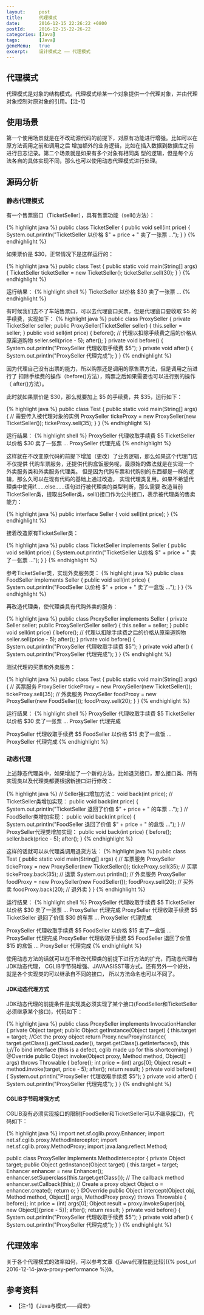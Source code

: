 ```yaml
---
layout:     post
title:      代理模式
date:       2016-12-15 22:26:22 +0800
postId:     2016-12-15-22-26-22
categories: [Java]
tags:       [Java]
geneMenu:   true
excerpt:    设计模式之 —— 代理模式
---
```


## 代理模式
代理模式是对象的结构模式。代理模式给某一个对象提供一个代理对象，并由代理对象控制对原对象的引用。【注-1】

## 使用场景
第一个使用场景就是在不改动源代码的前提下，对原有功能进行增强。比如可以在原方法调用之前和调用之后
增加额外的业务逻辑，比如在插入数据到数据库之前进行日志记录。第二个场景就是如果有多个对象有相同类
型的逻辑，但是每个方法各自的具体实现不同，那么也可以使用动态代理模式进行处理。

## 源码分析

### 静态代理模式

有一个售票窗口（TicketSeller），具有售票功能（sell()方法）：

{% highlight java %}
public class TicketSeller {
  public void sell(int price) {
    System.out.println("TicketSeller 以价格 $" + price + " 卖了一张票 ...");
  }
}
{% endhighlight %}

如果票价是 $30，正常情况下是这样运行的：

{% highlight java %}
public class Test {
  public static void main(String[] args) {
    TicketSeller ticketSeller = new TicketSeller();
    ticketSeller.sell(30);
  }
}
{% endhighlight %}

运行结果：
{% highlight shell %}
TicketSeller 以价格 $30 卖了一张票 ...
{% endhighlight %}

有时候我们去不了车站售票口，可以去代理窗口买票，但是代理窗口要收取 $5 的手续费，实现如下：
{% highlight java %}
public class ProxySeller {
  private TicketSeller seller;
  public ProxySeller(TicketSeller seller) {
    this.seller = seller;
  }
  public void sell(int price) {
    before();
    // 代理以扣除手续费之后的价格从原渠道购物
    seller.sell(price - 5);
    after();
  }
  private void before() {
    System.out.println("ProxySeller 代理收取手续费 $5");
  }
  private void after() {
    System.out.println("ProxySeller 代理完成");
  }
}
{% endhighlight %}

因为代理自己没有出票的能力，所以购票还是调用的原售票方法，但是调用之前进行了
扣除手续费的操作（before()方法），购票之后如果需要也可以进行别的操作（
after()方法）。

此时就如果票价是 $30，那么就要加上 $5 的手续费，共 $35，运行如下：

{% highlight java %}
public class Test {
  public static void main(String[] args) {
    // 需要传入被代理对象的实例
    ProxySeller tickeProxy = new ProxySeller(new TicketSeller());
    tickeProxy.sell(35);
  }
}
{% endhighlight %}

运行结果：
{% highlight shell %}
ProxySeller 代理收取手续费 $5
TicketSeller 以价格 $30 卖了一张票 ...
ProxySeller 代理完成
{% endhighlight %}

这样就在不改变原代码的前提下增加（更改）了业务逻辑，那么如果这个代理门店不仅提供
代购车票服务，还提供代购盒饭服务呢，最原始的做法就是在实现一个外卖服务类和外卖服务代理类。
但是因为代购车票和代购别的东西都是一样的逻辑，那么久可以在现有代码的基础上通过改造，
实现代理类复用。如果不希望代理类中使用if……else……语句进行被代理类的类型判断，那么需要
改造当前TicketSeller类，提取出Seller类，sell()接口作为公共接口，表示被代理类的售卖能力：

{% highlight java %}
public interface Seller {
  void sell(int price);
}
{% endhighlight %}

接着改造原有TicketSeller类：

{% highlight java %}
public class TicketSeller implements Seller {
  public void sell(int price) {
    System.out.println("TicketSeller 以价格 $" + price + " 卖了一张票 ...");
  }
}
{% endhighlight %}

参考TicketSeller类，实现外卖服务类：
{% highlight java %}
public class FoodSeller implements Seller {
  public void sell(int price) {
    System.out.println("FoodSeller 以价格 $" + price + " 卖了一盒饭 ...");
  }
}
{% endhighlight %}

再改造代理类，使代理类具有代购外卖的服务：

{% highlight java %}
public class ProxySeller implements Seller {
  private Seller seller;
  public ProxySeller(Seller seller) {
    this.seller = seller;
  }
  public void sell(int price) {
    before();
    // 代理以扣除手续费之后的价格从原渠道购物
    seller.sell(price - 5);
    after();
  }
  private void before() {
    System.out.println("ProxySeller 代理收取手续费 $5");
  }
  private void after() {
    System.out.println("ProxySeller 代理完成");
  }
}
{% endhighlight %}

测试代理的买票和外卖服务：

{% highlight java %}
public class Test {
  public static void main(String[] args) {
    // 买票服务
    ProxySeller tickeProxy = new ProxySeller(new TicketSeller());
    tickeProxy.sell(35);
    // 外卖服务
    ProxySeller foodProxy = new ProxySeller(new FoodSeller());
    foodProxy.sell(20);
  }
}
{% endhighlight %}

运行结果：
{% highlight shell %}
ProxySeller 代理收取手续费 $5
TicketSeller 以价格 $30 卖了一张票 ...
ProxySeller 代理完成

ProxySeller 代理收取手续费 $5
FoodSeller 以价格 $15 卖了一盒饭 ...
ProxySeller 代理完成
{% endhighlight %}

### 动态代理
上述静态代理类中，如果增加了一个新的方法，比如退货接口，那么接口类、所有实现类以及代理类都要根据新接口进行修改：

{% highlight java %}
// Seller接口增加方法：
void back(int price);
// TicketSeller类增加实现：
public void back(int price) {
  System.out.println("TicketSeller 退回了价值 $" + price + " 的车票 ...");
}
// FoodSeller类增加实现：
public void back(int price) {
  System.out.println("FoodSeller 退回了价值 $" + price + " 的盒饭 ...");
}
// ProxySeller代理类增加实现：
public void back(int price) {
  before();
  seller.back(price - 5);
  after();
}
{% endhighlight %}

这样的话就可以从代理类调用退货方法：
{% highlight java %}
public class Test {
  public static void main(String[] args) {
    // 车票服务
    ProxySeller tickeProxy = new ProxySeller(new TicketSeller());
    tickeProxy.sell(35); // 买票
    tickeProxy.back(35); // 退票
    System.out.println();
    // 外卖服务
    ProxySeller foodProxy = new ProxySeller(new FoodSeller());
    foodProxy.sell(20); // 买外卖
    foodProxy.back(20); // 退外卖
  }
}
{% endhighlight %}

运行结果：
{% highlight shell %}
ProxySeller 代理收取手续费 $5
TicketSeller 以价格 $30 卖了一张票 ...
ProxySeller 代理完成
ProxySeller 代理收取手续费 $5
TicketSeller 退回了价值 $30 的车票 ...
ProxySeller 代理完成

ProxySeller 代理收取手续费 $5
FoodSeller 以价格 $15 卖了一盒饭 ...
ProxySeller 代理完成
ProxySeller 代理收取手续费 $5
FoodSeller 退回了价值 $15 的盒饭 ...
ProxySeller 代理完成
{% endhighlight %}

使用动态方法的话就可以在不修改代理类的前提下进行方法的扩充，而动态代理有JDK动态代理，
CGLIB字节码增强、JAVAASISST等方式。还有另外一个好处，就是各个实现类的可以继承自不同的接口，
所以方法命名也可以不同了。

#### JDK动态代理方式
JDK动态代理的前提条件是实现类必须实现了某个接口(FoodSeller和TicketSeller必须继承某个接口)，代码如下：

{% highlight java %}
public class ProxySeller implements InvocationHandler {
  private Object target;
  public Object getInstance(Object target) {
    this.target = target;
    //Get the proxy object
    return Proxy.newProxyInstance(
        target.getClass().getClassLoader(),
        target.getClass().getInterfaces(),
        this
    );//To bind interface (this is a defect, cglib made up for this shortcoming)
  }
  @Override
  public Object invoke(Object proxy, Method method, Object[] args) throws Throwable {
    before();
    int price = (int) args[0];
    Object result = method.invoke(target, price - 5);
    after();
    return result;
  }
  private void before() {
    System.out.println("ProxySeller 代理收取手续费 $5");
  }
  private void after() {
    System.out.println("ProxySeller 代理完成");
  }
}
{% endhighlight %}


#### CGLIB字节码增强方式

CGLIB没有必须实现接口的限制(FoodSeller和TicketSeller可以不继承接口)，代码如下：

{% highlight java %}
import net.sf.cglib.proxy.Enhancer;
import net.sf.cglib.proxy.MethodInterceptor;
import net.sf.cglib.proxy.MethodProxy;
import java.lang.reflect.Method;

public class ProxySeller implements MethodInterceptor {
  private Object target;
  public Object getInstance(Object target) {
    this.target = target;
    Enhancer enhancer = new Enhancer();
    enhancer.setSuperclass(this.target.getClass());
    // The callback method
    enhancer.setCallback(this);
    // Create a proxy object
    Object o = enhancer.create();
    return o;
  }
  @Override
  public Object intercept(Object obj, Method method, Object[] args, MethodProxy proxy) throws Throwable {
    before();
    int price = (int) args[0];
    Object result = proxy.invokeSuper(obj, new Object[]{price - 5});
    after();
    return result;
  }
  private void before() {
    System.out.println("ProxySeller 代理收取手续费 $5");
  }
  private void after() {
    System.out.println("ProxySeller 代理完成");
  }
}
{% endhighlight %}

## 代理效率
关于各个代理模式的效率如何，可以参考文章《[Java代理性能比较]({% post_url 2016-12-14-java-proxy-performance %})》。

## 参考资料

* 【注-1】《Java与模式——阎宏》
